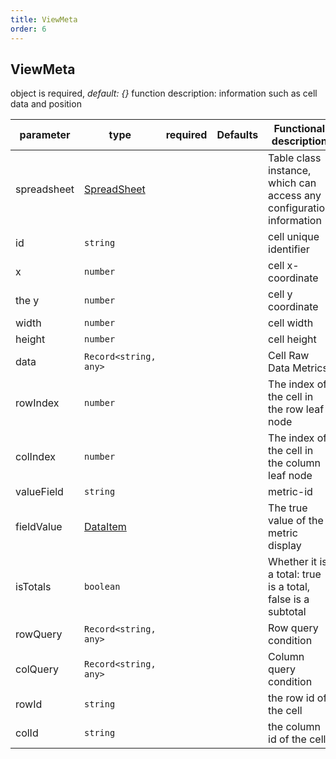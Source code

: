 ```yaml
---
title: ViewMeta
order: 6
---
```


## ViewMeta

object is required, *default: {}* function description: information such as cell data and position

| parameter   | type                                             | required | Defaults | Functional description                                               |
| ----------- | ------------------------------------------------ | -------- | -------- | -------------------------------------------------------------------- |
| spreadsheet | [SpreadSheet](/docs/api/basic-class/spreadsheet) |          |          | Table class instance, which can access any configuration information |
| id          | `string`                                         |          |          | cell unique identifier                                               |
| x           | `number`                                         |          |          | cell x-coordinate                                                    |
| the y       | `number`                                         |          |          | cell y coordinate                                                    |
| width       | `number`                                         |          |          | cell width                                                           |
| height      | `number`                                         |          |          | cell height                                                          |
| data        | `Record<string, any>`                            |          |          | Cell Raw Data Metrics                                                |
| rowIndex    | `number`                                         |          |          | The index of the cell in the row leaf node                           |
| colIndex    | `number`                                         |          |          | The index of the cell in the column leaf node                        |
| valueField  | `string`                                         |          |          | metric-id                                                            |
| fieldValue  | [DataItem](#dataitem)                            |          |          | The true value of the metric display                                 |
| isTotals    | `boolean`                                        |          |          | Whether it is a total: true is a total, false is a subtotal          |
| rowQuery    | `Record<string, any>`                            |          |          | Row query condition                                                  |
| colQuery    | `Record<string, any>`                            |          |          | Column query condition                                               |
| rowId       | `string`                                         |          |          | the row id of the cell                                               |
| colId       | `string`                                         |          |          | the column id of the cell                                            |
